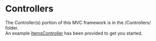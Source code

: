 # Controllers

The Controller(s) portion of this MVC framework is in the /Controllers/ folder.  
An example [ItemsController](../bstest3/Controllers/ItemsController.cs) has been provided to get you started.
